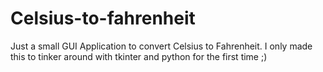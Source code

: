 # Celsius-to-fahrenheit

Just a small GUI Application to convert Celsius to Fahrenheit.
I only made this to tinker around with tkinter and python for the first time ;)
